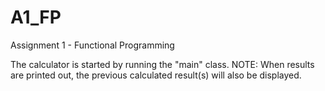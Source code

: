 # A1_FP
Assignment 1 - Functional Programming

The calculator is started by running the "main" class.
NOTE: When results are printed out, the previous calculated result(s) will also be displayed.
